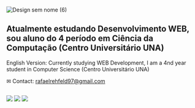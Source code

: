 ### 



![Design sem nome (6)](https://user-images.githubusercontent.com/88861731/235307133-70f45746-be86-46a9-8dde-ec1d24240f87.png)




Atualmente estudando Desenvolvimento WEB, sou aluno do 4 período em Ciência da Computação (Centro Universitário UNA)
----------------------------------------------------------------------------------------------------------

 English Version: Currently studying WEB Development, I am a 4nd year student in Computer Science (Centro Universitário UNA)

✉ Contact: rafaelrehfeld97@gmail.com

 
  ##
 
<div> 
   <a href="https://instagram.com/rafaelrehfeld1" target="_blank"><img src="https://img.shields.io/badge/-Instagram-%23E4405F?style=for-the-badge&logo=instagram&logoColor=white" target="_blank"></a>
  <a href = "mailto:rafaelrehfeld97@gmail.com"><img src="https://img.shields.io/badge/-Gmail-%23333?style=for-the-badge&logo=gmail&logoColor=white" target="_blank"></a>
 <a href="https://www.linkedin.com/in/rafael-pires-rehfeld-gon%C3%A7alves-53527121a/" target="_blank"><img src="https://img.shields.io/badge/LinkedIn-0077B5?style=for-the-badge&logo=linkedin&logoColor=white" target="_blank"></a>
</div>
  
<!--
**rehfeld13/rehfeld13** is a ✨ _special_ ✨ repository because its `README.md` (this file) appears on your GitHub profile.

Here are some ideas to get you started:

- 🔭 I’m currently working on ...
- 🌱 I’m currently learning ...
- 👯 I’m looking to collaborate on ...
- 🤔 I’m looking for help with ...
- 💬 Ask me about ...
- 📫 How to reach me: ...
- 😄 Pronouns: ...
- ⚡ Fun fact: ...
-->
